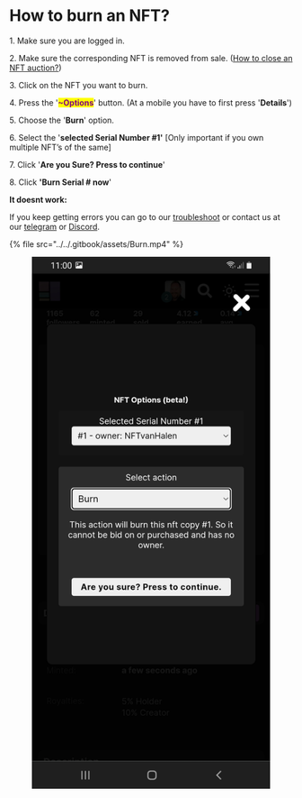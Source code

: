 # How to burn an NFT?

1\. Make sure you are logged in.&#x20;

2\. Make sure the corresponding NFT is removed from sale. ([How to close an NFT auction?](how-to-close-an-nft-auction.md))

3\. Click on the NFT you want to burn.

4\. Press the '<mark style="color:purple;">**\~Options**</mark>' button. (At a mobile you have to first press '**Details**')

5\. Choose the  '**Burn**' option.

6\. Select the '**selected Serial Number #1'** \[Only important if you own multiple NFT’s of the same]

7\. Click '**Are you Sure? Press to continue**'

8\. Click **'Burn Serial # now**'



**It doesnt work:**

If you keep getting errors you can go to our [troubleshoot](../../troubleshoot/troubleshoot.md) or contact us at our [telegram](https://t.me/+qdNeX8CYB\_swZTQx) or [Discord](https://discord.gg/jQ34WMMZce).&#x20;

{% file src="../../.gitbook/assets/Burn.mp4" %}

<figure><img src="../../.gitbook/assets/Burn.jpg" alt=""><figcaption></figcaption></figure>
